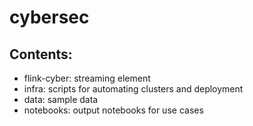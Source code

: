 # cybersec

## Contents: 

* flink-cyber: streaming element
* infra: scripts for automating clusters and deployment
* data: sample data
* notebooks: output notebooks for use cases 
 
